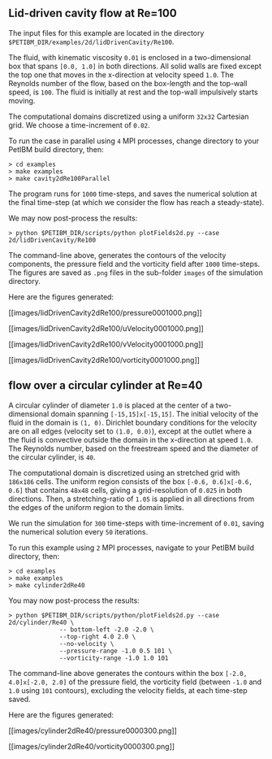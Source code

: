 ## Lid-driven cavity flow at Re=100

The input files for this example are located in the directory `$PETIBM_DIR/examples/2d/lidDrivenCavity/Re100`.

The fluid, with kinematic viscosity `0.01` is enclosed in a two-dimensional box that spans `[0.0, 1.0]` in both directions. All solid walls are fixed except the top one that moves in the x-direction at velocity speed `1.0`. The Reynolds number of the flow, based on the box-length and the top-wall speed, is `100`. The fluid is initially at rest and the top-wall impulsively starts moving.

The computational domains discretized using a uniform `32x32` Cartesian grid. We choose a time-increment of `0.02`.

To run the case in parallel using `4` MPI processes, change directory to your PetIBM build directory, then:

    > cd examples
    > make examples
    > make cavity2dRe100Parallel

The program runs for `1000` time-steps, and saves the numerical solution at the final time-step (at which we consider the flow has reach a steady-state).

We may now post-process the results:

    > python $PETIBM_DIR/scripts/python plotFields2d.py --case 2d/lidDrivenCavity/Re100

The command-line above, generates the contours of the velocity components, the pressure field and the vorticity field after `1000` time-steps. The figures are saved as `.png` files in the sub-folder `images` of the simulation directory.

Here are the figures generated:

[[images/lidDrivenCavity2dRe100/pressure0001000.png]]

[[images/lidDrivenCavity2dRe100/uVelocity0001000.png]]

[[images/lidDrivenCavity2dRe100/vVelocity0001000.png]]

[[images/lidDrivenCavity2dRe100/vorticity0001000.png]]


## flow over a circular cylinder at Re=40

A circular cylinder of diameter `1.0` is placed at the center of a two-dimensional domain spanning `[-15,15]x[-15,15]`. The initial velocity of the fluid in the domain is `(1, 0)`. Dirichlet boundary conditions for the velocity are on all edges (velocity set to `(1.0, 0.0)`), except at the outlet where a the fluid is convective outside the domain in the x-direction at speed `1.0`. The Reynolds number, based on the freestream speed and the diameter of the circular cylinder, is `40`.

The computational domain is discretized using an stretched grid with `186x186` cells. The uniform region consists of the box `[-0.6, 0.6]x[-0.6, 0.6]` that contains `48x48` cells, giving a grid-resolution of `0.025` in both directions. Then, a stretching-ratio of `1.05` is applied in all directions from the edges of the uniform region to the domain limits.

We run the simulation for `300` time-steps with time-increment of `0.01`, saving the numerical solution every `50` iterations.

To run this example using `2` MPI processes, navigate to your PetIBM build directory, then:

    > cd examples
    > make examples
    > make cylinder2dRe40

You may now post-process the results:

    > python $PETIBM_DIR/scripts/python/plotFields2d.py --case 2d/cylinder/Re40 \
                  -- bottom-left -2.0 -2.0 \
                  --top-right 4.0 2.0 \
                  --no-velocity \
                  --pressure-range -1.0 0.5 101 \
                  --vorticity-range -1.0 1.0 101

The command-line above generates the contours within the box `[-2.0, 4.0]x[-2.0, 2.0]` of the pressure field, the vorticity field (between `-1.0` and `1.0` using `101` contours), excluding the velocity fields, at each time-step saved.

Here are the figures generated:

[[images/cylinder2dRe40/pressure0000300.png]]

[[images/cylinder2dRe40/vorticity0000300.png]]
